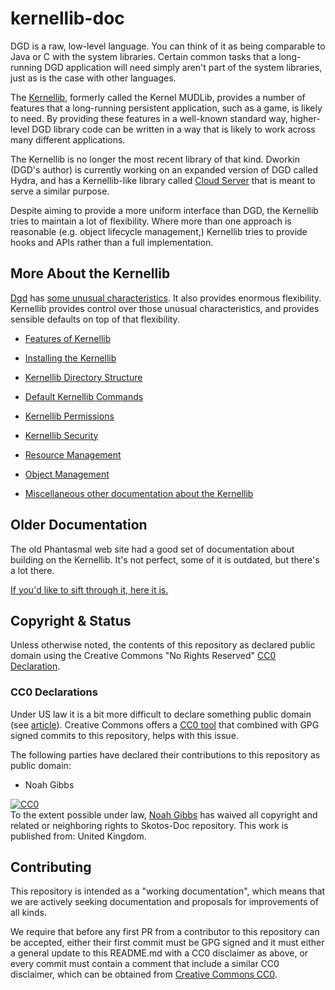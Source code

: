 # kernellib-doc

DGD is a raw, low-level language. You can think of it as being comparable to Java or C with the system libraries. Certain common tasks that a long-running DGD application will need simply aren't part of the system libraries, just as is the case with other languages.

The [Kernellib](https://github.com/ChatTheatre/kernellib), formerly called the Kernel MUDLib, provides a number of features that a long-running persistent application, such as a game, is likely to need. By providing these features in a well-known standard way, higher-level DGD library code can be written in a way that is likely to work across many different applications.

The Kernellib is no longer the most recent library of that kind. Dworkin (DGD's author) is currently working on an expanded version of DGD called Hydra, and has a Kernellib-like library called [Cloud Server](https://github.com/dworkin/cloud-server) that is meant to serve a similar purpose.

Despite aiming to provide a more uniform interface than DGD, the Kernellib tries to maintain a lot of flexibility. Where more than one approach is reasonable (e.g. object lifecycle management,) Kernellib tries to provide hooks and APIs rather than a full implementation.

## More About the Kernellib

[Dgd](https://ChatTheatre.github.io/lpc-doc/) has [some unusual characteristics](https://ChatTheatre.github.io/lpc-doc/dgd/unusual.html). It also provides enormous flexibility. Kernellib provides control over those unusual characteristics, and provides sensible defaults on top of that flexibility.

* [Features of Kernellib](./features.md)
* [Installing the Kernellib](./installing.md)

* [Kernellib Directory Structure](./directories.md)
* [Default Kernellib Commands](./commands.md)

* [Kernellib Permissions](./permissions.md)
* [Kernellib Security](./security.md)
* [Resource Management](./resources.md)
* [Object Management](./object_management.md)

* [Miscellaneous other documentation about the Kernellib](./miscellaneous.md)

## Older Documentation

The old Phantasmal web site had a good set of documentation about building on the Kernellib. It's not perfect, some of it is outdated, but there's a lot there.

[If you'd like to sift through it, here it is.](./phant/)

## Copyright &amp; Status

Unless otherwise noted, the contents of this repository as declared public domain using the Creative Commons "No Rights Reserved" [CC0 Declaration](https://creativecommons.org/share-your-work/public-domain/cc0/).

### CC0 Declarations

Under US law it is a bit more difficult to declare something public domain (see [article](https://www.techdirt.com/articles/20150123/15564629797/why-we-still-cant-really-put-anything-public-domain-why-that-needs-to-change.shtml)). Creative Commons offers a [CC0 tool](https://creativecommons.org/choose/zero/) that combined with GPG signed commits to this repository, helps with this issue.

The following parties have declared their contributions to this repository as public domain:

* Noah Gibbs

<p xmlns:dct="http://purl.org/dc/terms/" xmlns:vcard="http://www.w3.org/2001/vcard-rdf/3.0#">
  <a rel="license"
     href="http://creativecommons.org/publicdomain/zero/1.0/">
    <img src="http://i.creativecommons.org/p/zero/1.0/88x31.png" style="border-style: none;" alt="CC0" />
  </a>
  <br />
  To the extent possible under law,
  <a rel="dct:publisher"
     href="https://codefol.io">
    <span property="dct:title">Noah Gibbs</span></a>
  has waived all copyright and related or neighboring rights to
  <span property="dct:title">Skotos-Doc repository</span>.
This work is published from:
<span property="vcard:Country" datatype="dct:ISO3166"
      content="UK" about="https://github.com/ChatTheatre/eOS-Doc">
  United Kingdom</span>.
</p>

## Contributing

This repository is intended as a "working documentation", which means that we are actively seeking documentation and proposals for improvements of all kinds.

We require that before any first PR from a contributor to this repository can be accepted, either their first commit must be GPG signed and it must either a general update to this README.md with a CC0 disclaimer as above, or every commit must contain a comment that include a similar CC0 disclaimer, which can be obtained from [Creative Commons CC0](https://creativecommons.org/choose/zero/).

